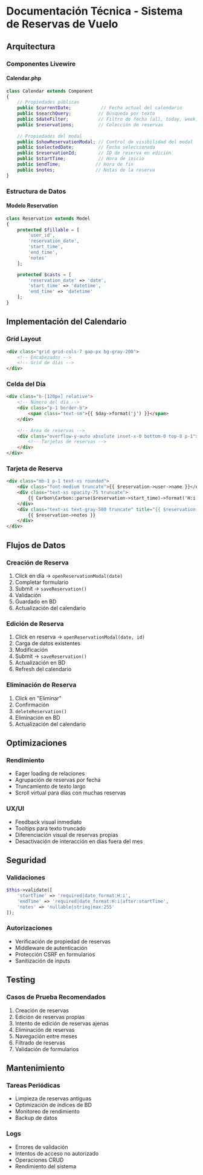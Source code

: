 # Documentación Técnica - Sistema de Reservas de Vuelo

## Arquitectura

### Componentes Livewire

#### Calendar.php
```php
class Calendar extends Component
{
    // Propiedades públicas
    public $currentDate;           // Fecha actual del calendario
    public $searchQuery;          // Búsqueda por texto
    public $dateFilter;           // Filtro de fecha (all, today, week, month)
    public $reservations;         // Colección de reservas
    
    // Propiedades del modal
    public $showReservationModal; // Control de visibilidad del modal
    public $selectedDate;         // Fecha seleccionada
    public $reservationId;        // ID de reserva en edición
    public $startTime;            // Hora de inicio
    public $endTime;             // Hora de fin
    public $notes;               // Notas de la reserva
}
```

### Estructura de Datos

#### Modelo Reservation
```php
class Reservation extends Model
{
    protected $fillable = [
        'user_id',
        'reservation_date',
        'start_time',
        'end_time',
        'notes'
    ];

    protected $casts = [
        'reservation_date' => 'date',
        'start_time' => 'datetime',
        'end_time' => 'datetime'
    ];
}
```

## Implementación del Calendario

### Grid Layout
```html
<div class="grid grid-cols-7 gap-px bg-gray-200">
    <!-- Encabezados -->
    <!-- Grid de días -->
</div>
```

### Celda del Día
```html
<div class="h-[120px] relative">
    <!-- Número del día -->
    <div class="p-1 border-b">
        <span class="text-sm">{{ $day->format('j') }}</span>
    </div>
    
    <!-- Área de reservas -->
    <div class="overflow-y-auto absolute inset-x-0 bottom-0 top-8 p-1">
        <!-- Tarjetas de reservas -->
    </div>
</div>
```

### Tarjeta de Reserva
```html
<div class="mb-1 p-1 text-xs rounded">
    <div class="font-medium truncate">{{ $reservation->user->name }}</div>
    <div class="text-xs opacity-75 truncate">
        {{ Carbon\Carbon::parse($reservation->start_time)->format('H:i') }}
    </div>
    <div class="text-xs text-gray-500 truncate" title="{{ $reservation->notes }}">
        {{ $reservation->notes }}
    </div>
</div>
```

## Flujos de Datos

### Creación de Reserva
1. Click en día → `openReservationModal(date)`
2. Completar formulario
3. Submit → `saveReservation()`
4. Validación
5. Guardado en BD
6. Actualización del calendario

### Edición de Reserva
1. Click en reserva → `openReservationModal(date, id)`
2. Carga de datos existentes
3. Modificación
4. Submit → `saveReservation()`
5. Actualización en BD
6. Refresh del calendario

### Eliminación de Reserva
1. Click en "Eliminar"
2. Confirmación
3. `deleteReservation()`
4. Eliminación en BD
5. Actualización del calendario

## Optimizaciones

### Rendimiento
- Eager loading de relaciones
- Agrupación de reservas por fecha
- Truncamiento de texto largo
- Scroll virtual para días con muchas reservas

### UX/UI
- Feedback visual inmediato
- Tooltips para texto truncado
- Diferenciación visual de reservas propias
- Desactivación de interacción en días fuera del mes

## Seguridad

### Validaciones
```php
$this->validate([
    'startTime' => 'required|date_format:H:i',
    'endTime' => 'required|date_format:H:i|after:startTime',
    'notes' => 'nullable|string|max:255'
]);
```

### Autorizaciones
- Verificación de propiedad de reservas
- Middleware de autenticación
- Protección CSRF en formularios
- Sanitización de inputs

## Testing

### Casos de Prueba Recomendados
1. Creación de reservas
2. Edición de reservas propias
3. Intento de edición de reservas ajenas
4. Eliminación de reservas
5. Navegación entre meses
6. Filtrado de reservas
7. Validación de formularios

## Mantenimiento

### Tareas Periódicas
- Limpieza de reservas antiguas
- Optimización de índices de BD
- Monitoreo de rendimiento
- Backup de datos

### Logs
- Errores de validación
- Intentos de acceso no autorizado
- Operaciones CRUD
- Rendimiento del sistema

